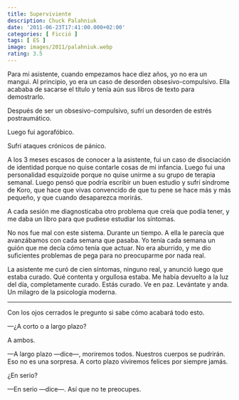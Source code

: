 ```yaml
---
title: Superviviente
description: Chuck Palahniuk
date: '2011-06-23T17:41:00.000+02:00'
categories: [ Ficció ]
tags: [ ES ]
image: images/2011/palahniuk.webp
rating: 3.5
---
```


Para mi asistente, cuando empezamos hace diez años, yo no era un mangui. Al principio, yo era un caso de desorden obsesivo-compulsivo. Ella acababa de sacarse el título y tenía aún sus libros de texto para demostrarlo.

Después de ser un obsesivo-compulsivo, sufrí un desorden de estrés postraumático.

Luego fui agorafóbico.

Sufrí ataques crónicos de pánico.

A los 3 meses escasos de conocer a la asistente, fui un caso de disociación de identidad porque no quise contarle cosas de mi infancia. Luego fui una personalidad esquizoide porque no quise unirme a su grupo de terapia semanal. Luego pensó que podría escribir un buen estudio y sufrí síndrome de Koro, que hace que vivas convencido de que tu pene se hace más y más pequeño, y que cuando desaparezca morirás.

A cada sesión me diagnosticaba otro problema que creía que podía tener, y me daba un libro para que pudiese estudiar los síntomas.

No nos fue mal con este sistema. Durante un tiempo. A ella le parecía que avanzábamos con cada semana que pasaba. Yo tenía cada semana un guión que me decía cómo tenía que actuar. No era aburrido, y me dio suficientes problemas de pega para no preocuparme por nada real.

La asistente me curó de cien síntomas, ninguno real, y anunció luego que estaba curado. Qué contenta y orgullosa estaba. Me había devuelto a la luz del día, completamente curado. Estás curado. Ve en paz. Levántate y anda. Un milagro de la psicología moderna.

---


Con los ojos cerrados le pregunto si sabe cómo acabará todo esto.

—¿A corto o a largo plazo?

A ambos.

—A largo plazo —dice—, moriremos todos. Nuestros cuerpos se pudrirán. Eso no es una sorpresa. A corto plazo viviremos felices por siempre jamás.

¿En serio?

—En serio —dice—. Así que no te preocupes.
